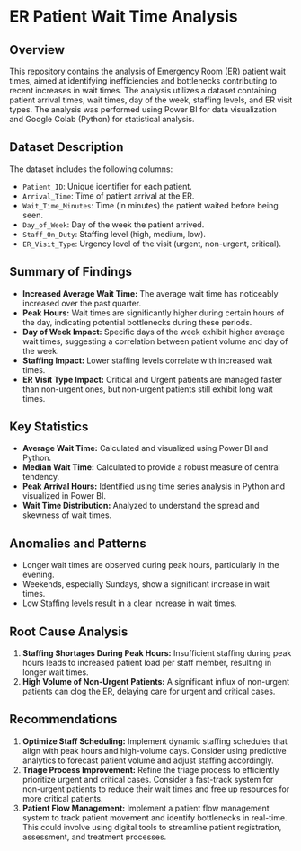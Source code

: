 # ER Patient Wait Time Analysis

## Overview

This repository contains the analysis of Emergency Room (ER) patient wait times, aimed at identifying inefficiencies and bottlenecks contributing to recent increases in wait times. The analysis utilizes a dataset containing patient arrival times, wait times, day of the week, staffing levels, and ER visit types. The analysis was performed using Power BI for data visualization and Google Colab (Python) for statistical analysis.

## Dataset Description

The dataset includes the following columns:

-   `Patient_ID`: Unique identifier for each patient.
-   `Arrival_Time`: Time of patient arrival at the ER.
-   `Wait_Time_Minutes`: Time (in minutes) the patient waited before being seen.
-   `Day_of_Week`: Day of the week the patient arrived.
-   `Staff_On_Duty`: Staffing level (high, medium, low).
-   `ER_Visit_Type`: Urgency level of the visit (urgent, non-urgent, critical).

## Summary of Findings

* **Increased Average Wait Time:** The average wait time has noticeably increased over the past quarter.
* **Peak Hours:** Wait times are significantly higher during certain hours of the day, indicating potential bottlenecks during these periods.
* **Day of Week Impact:** Specific days of the week exhibit higher average wait times, suggesting a correlation between patient volume and day of the week.
* **Staffing Impact:** Lower staffing levels correlate with increased wait times.
* **ER Visit Type Impact:** Critical and Urgent patients are managed faster than non-urgent ones, but non-urgent patients still exhibit long wait times.

## Key Statistics

* **Average Wait Time:** Calculated and visualized using Power BI and Python.
* **Median Wait Time:** Calculated to provide a robust measure of central tendency.
* **Peak Arrival Hours:** Identified using time series analysis in Python and visualized in Power BI.
* **Wait Time Distribution:** Analyzed to understand the spread and skewness of wait times.

## Anomalies and Patterns

* Longer wait times are observed during peak hours, particularly in the evening.
* Weekends, especially Sundays, show a significant increase in wait times.
* Low Staffing levels result in a clear increase in wait times.

## Root Cause Analysis

1.  **Staffing Shortages During Peak Hours:** Insufficient staffing during peak hours leads to increased patient load per staff member, resulting in longer wait times.
2.  **High Volume of Non-Urgent Patients:** A significant influx of non-urgent patients can clog the ER, delaying care for urgent and critical cases.

## Recommendations

1.  **Optimize Staff Scheduling:** Implement dynamic staffing schedules that align with peak hours and high-volume days. Consider using predictive analytics to forecast patient volume and adjust staffing accordingly.
2.  **Triage Process Improvement:** Refine the triage process to efficiently prioritize urgent and critical cases. Consider a fast-track system for non-urgent patients to reduce their wait times and free up resources for more critical patients.
3.  **Patient Flow Management:** Implement a patient flow management system to track patient movement and identify bottlenecks in real-time. This could involve using digital tools to streamline patient registration, assessment, and treatment processes.
